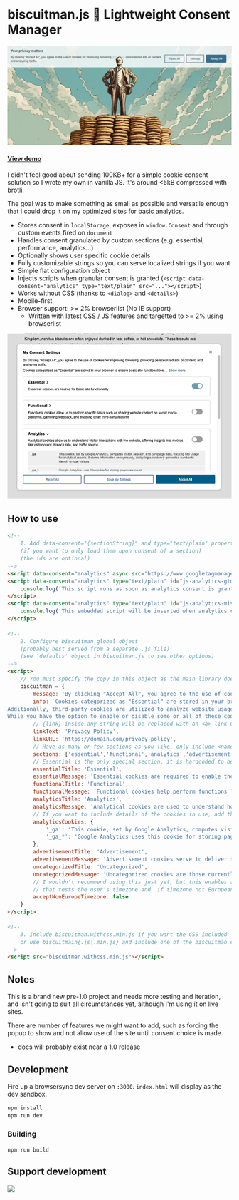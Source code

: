 # biscuitman.js 🍪 Lightweight Consent Manager
![screenshot of main UI](media/readmebanner.webp)

#### [View demo](https://replete.github.io/biscuitman)

I didn't feel good about sending 100KB+ for a simple cookie consent solution so I wrote my own in vanilla JS. It's around <5kB compressed with brotli.

The goal was to make something as small as possible and versatile enough that I could drop it on my optimized sites for basic analytics.


- Stores consent in `localStorage`, exposes in `window.Consent` and through custom events fired on `document`
- Handles consent granulated by custom sections (e.g. essential, performance, analytics...)
- Optionally shows user specific cookie details
- Fully customizable strings so you can serve localized strings if you want
- Simple flat configuration object
- Injects scripts when granular consent is granted (`<script data-consent="analytics" type="text/plain" src="..."></script>`)
- Works without CSS (thanks to `<dialog>` and `<details>`)
- Mobile-first
- Browser support: >= 2% browserlist (No IE support)
  - Written with latest CSS / JS features and targetted to >= 2% using browserlist

![screenshot of main UI](media/ui.webp)

## How to use
```html
<!-- 
    1. Add data-consent="{sectionString}" and type="text/plain" properties
    (if you want to only load them upon consent of a section)
    (the ids are optional)
-->
<script data-consent="analytics" async src="https://www.googletagmanager.com/gtag/js?id=G-TEST" type="text/plain" id="js-analytics-gtm"></script>
<script data-consent="analytics" type="text/plain" id="js-analytics-gtm-after">
    console.log('This script runs as soon as analytics consent is granted')
</script>
<script data-consent="analytics" type="text/plain" id="js-analytics-misc">
    console.log('This embedded script will be inserted when analytics consent is granted')
</script>

<!-- 
    2. Configure biscuitman global object
    (probably best served from a separate .js file)
    (see 'defaults' object in biscuitman.js to see other options)
-->
<script>
    // You must specify the copy in this object as the main library does not include defaults (seemed pointless)
    biscuitman = {
        message: 'By clicking "Accept All", you agree to the use of cookies for improving browsing, providing personalized ads or content, and analyzing traffic. {link}',
		info: `Cookies categorized as "Essential" are stored in your browser to enable basic site functionalities. 
Additionally, third-party cookies are utilized to analyze website usage, store preferences, and deliver relevant content and advertisements with your consent.
While you have the option to enable or disable some or all of these cookies, note that disabling certain ones may impact your browsing experience.`,
        // {link} inside any string will be replaced with an <a> link using:
        linkText: 'Privacy Policy',
        linkURL: 'https://domain.com/privacy-policy',
        // Have as many or few sections as you like, only include <name>{Title|Message|Cookies} properties if you use them. This is a key property.
        sections: ['essential','functional','analytics','advertisement','uncategorized'],
        // Essential is the only special section, it is hardcoded to be disabled in the UI
        essentialTitle: 'Essential',
        essentialMessage: 'Essential cookies are required to enable the basic features of this site',
        functionalTitle: 'Functional',
        functionalMessage: 'Functional cookies help perform functions like sharing the content of the website on social media platforms, collecting feedback, and other third-party features',
        analyticsTitle: 'Analytics',
        analyticsMessage: 'Analytical cookies are used to understand how visitors interact with the website. These cookies help provide information on metrics such as the number of visitors, bounce rate, traffic source, etc.',
        // If you want to include details of the cookies in use, add them like a name/value dictionary like so
        analyticsCookies: {
            '_ga': 'This cookie, set by Google Analytics, computes visitor, session, and campaign data, tracking site usage for analytical reports. It stores information anonymously, assigning a randomly generated number to identify unique visitors',
            '_ga_*': 'Google Analytics uses this cookie for storing page view count'
        },
        advertisementTitle: 'Advertisement',
        advertisementMessage: 'Advertisement cookies serve to deliver tailored advertisements to visitors based on their previous page visits and to evaluate the efficacy of advertising campaigns',
        uncategorizedTitle: 'Uncategorized',
        uncategorizedMessage: 'Uncategorized cookies are those currently under analysis and have not yet been assigned to a specific category',
        // I wouldn't recommend using this just yet, but this enables an option
        // that tests the user's timezone and, if timezone not European, auto-consents
        acceptNonEuropeTimezone: false
    }
</script>

<!-- 
    3. Include biscuitman.withcss.min.js if you want the CSS included
    or use biscuitmain{.js|.min.js} and include one of the biscuitman css files however you like
-->
<script src="biscuitman.withcss.min.js"></script>

```

## Notes
This is a brand new pre-1.0 project and needs more testing and iteration, and isn't going to suit all circumstances yet, although I'm using it on live sites.

There are number of features we might want to add, such as forcing the popup to show and not allow use of the site until consent choice is made.

- docs will probably exist near a 1.0 release


## Development

Fire up a browsersync dev server on `:3000`. `index.html` will display as the dev sandbox.
```bash
npm install
npm run dev
```

### Building
`npm run build`

## Support development

<a href="https://www.buymeacoffee.com/replete"><img src="https://img.buymeacoffee.com/button-api/?text=Buy me a coffee&emoji=&slug=replete&button_colour=BD5FFF&font_colour=ffffff&font_family=Poppins&outline_colour=000000&coffee_colour=FFDD00" /></a>